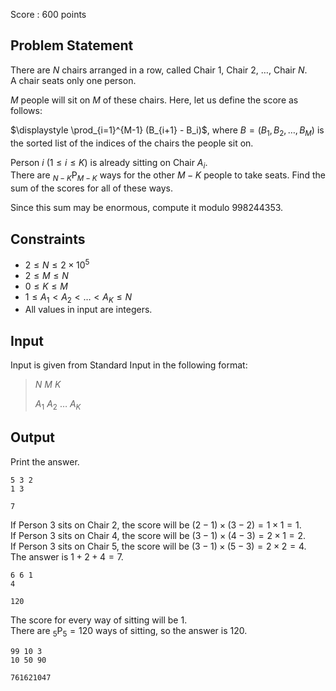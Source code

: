 Score : $600$ points

## Problem Statement

There are $N$ chairs arranged in a row, called Chair $1$, Chair $2$, $\ldots$, Chair $N$.<br>
A chair seats only one person.

$M$ people will sit on $M$ of these chairs. Here, let us define the score as follows:

$\displaystyle \prod_{i=1}^{M-1} (B_{i+1} - B_i)$, where $B=(B_1,B_2,\ldots,B_M)$ is the sorted list of the indices of the chairs the people sit on.

Person $i$ $(1 \leq i \leq K)$ is already sitting on Chair $A_i$.<br>
There are ${} _ {N-K} \mathrm{P} _ {M-K}$ ways for the other $M-K$ people to take seats. Find the sum of the scores for all of these ways.

Since this sum may be enormous, compute it modulo $998244353$.

## Constraints

- $2 \leq N \leq 2 \times 10^5$
- $2 \leq M \leq N$
- $0 \leq K \leq M$
- $1 \leq A_1 \lt A_2 \lt \ldots \lt A_K \leq N$
- All values in input are integers.

## Input

Input is given from Standard Input in the following format:

> $N$ $M$ $K$
> 
> $A_1$ $A_2$ $\ldots$ $A_K$

## Output

Print the answer.

```input1
5 3 2
1 3
```

```output1
7
```

If Person $3$ sits on Chair $2$, the score will be $(2-1) \times (3-2)=1 \times 1 = 1$.<br>
If Person $3$ sits on Chair $4$, the score will be $(3-1) \times (4-3)=2 \times 1 = 2$.<br>
If Person $3$ sits on Chair $5$, the score will be $(3-1) \times (5-3)=2 \times 2 = 4$.<br>
The answer is $1+2+4=7$.

```input2
6 6 1
4
```

```output2
120
```

The score for every way of sitting will be $1$.<br>
There are ${} _ {5} \mathrm{P} _ {5} = 120$ ways of sitting, so the answer is $120$.

```input3
99 10 3
10 50 90
```

```output3
761621047
```